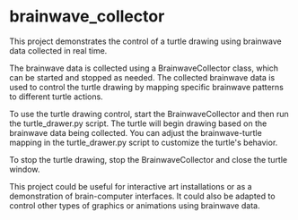 # brainwave_collector
This project demonstrates the control of a turtle drawing using brainwave data collected in real time.

The brainwave data is collected using a BrainwaveCollector class, which can be started and stopped as needed. The collected brainwave data is used to control the turtle drawing by mapping specific brainwave patterns to different turtle actions.

To use the turtle drawing control, start the BrainwaveCollector and then run the turtle_drawer.py script. The turtle will begin drawing based on the brainwave data being collected. You can adjust the brainwave-turtle mapping in the turtle_drawer.py script to customize the turtle's behavior.

To stop the turtle drawing, stop the BrainwaveCollector and close the turtle window.

This project could be useful for interactive art installations or as a demonstration of brain-computer interfaces. It could also be adapted to control other types of graphics or animations using brainwave data.
